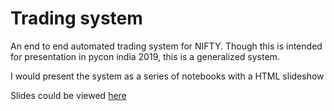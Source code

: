 # Trading system

An end to end automated trading system for NIFTY.
Though this is intended for presentation in pycon india 2019, this is a generalized system.

I would present the system as a series of notebooks with a HTML slideshow

Slides could be viewed [here](https://uberdeveloper.github.io/tradingsystem)
